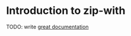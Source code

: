 # Introduction to zip-with

TODO: write [great documentation](http://jacobian.org/writing/what-to-write/)
